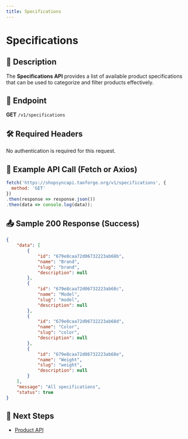 ```yaml
---
title: Specifications
---
```


# Specifications

## 📌 Description
The **Specifications API** provides a list of available product specifications that can be used to categorize and filter products effectively.

## 🔗 Endpoint
**GET** `/v1/specifications`

## 🛠️ Required Headers
No authentication is required for this request.

## 📡 Example API Call (Fetch or Axios)
```javascript
fetch('https://shopsyncapi.taoforge.org/v1/specifications', {
  method: 'GET'
})
.then(response => response.json())
.then(data => console.log(data));
```

## 📤 Sample 200 Response (Success)
```json
{
    "data": [
        {
            "id": "679e8caa72d06732223ab68b",
            "name": "Brand",
            "slug": "brand",
            "description": null
        },
        {
            "id": "679e8caa72d06732223ab68c",
            "name": "Model",
            "slug": "model",
            "description": null
        },
        {
            "id": "679e8caa72d06732223ab68d",
            "name": "Color",
            "slug": "color",
            "description": null
        },
        {
            "id": "679e8caa72d06732223ab68e",
            "name": "Weight",
            "slug": "weight",
            "description": null
        }
    ],
    "message": "All specifications",
    "status": true
}
```

## 🔗 Next Steps
- [Product API](./product/README.md)

